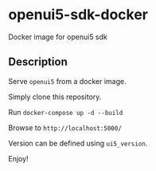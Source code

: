 # openui5-sdk-docker
Docker image for openui5 sdk

## Description
Serve `openui5` from a docker image.

Simply clone this repository.

Run `docker-compose up -d --build`

Browse to `http://localhost:5000/`

Version can be defined using `ui5_version`.

Enjoy!
